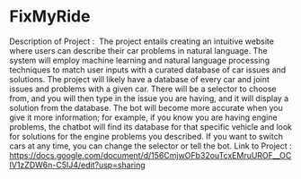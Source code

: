 # FixMyRide
Description of Project : 
The project entails creating an intuitive website where users can describe their car problems in natural language. The system will employ machine learning and natural language processing techniques to match user inputs with a curated database of car issues and solutions. The project will likely have a database of every car and joint issues and problems with a given car. There will be a selector to choose from, and you will then type in the issue you are having, and it will display a solution from the database. The bot will become more accurate when you give it more information; for example, if you know you are having engine problems, the chatbot will find its database for that specific vehicle and look for solutions for the engine problems you described. If you want to switch cars at any time, you can change the selector or tell the bot.
Link to Project : https://docs.google.com/document/d/156CmjwOFb32ouTcxEMruUROF__OCIV1zZDW6n-C5IJ4/edit?usp=sharing
